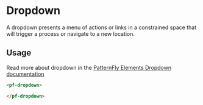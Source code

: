 # Dropdown

A dropdown presents a menu of actions or links in a constrained space that will trigger a process or navigate to a new location.

## Usage

Read more about dropdown in the [PatternFly Elements Dropdown documentation](https://patternflyelements.org/components/dropdown)

```html
<pf-dropdown>

</pf-dropdown>
```

